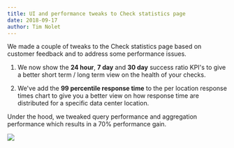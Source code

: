 ```yaml
---
title: UI and performance tweaks to Check statistics page
date: 2018-09-17
author: Tim Nolet
---
```


We made a couple of tweaks to the Check statistics page based on customer feedback and to address some performance issues.

1. We now show the **24 hour**, **7 day** and **30 day** success ratio KPI's to give a better short term / long term view on the
health of your checks.

2. We've add the **99 percentile response time** to the per location response times chart to give you a better view on how response
time are distributed for a specific data center location.

Under the hood, we tweaked query performance and aggregation performance which results in a 70% performance gain.

![](/whats-new/check_statistics_1.png)
  
<!--more-->
